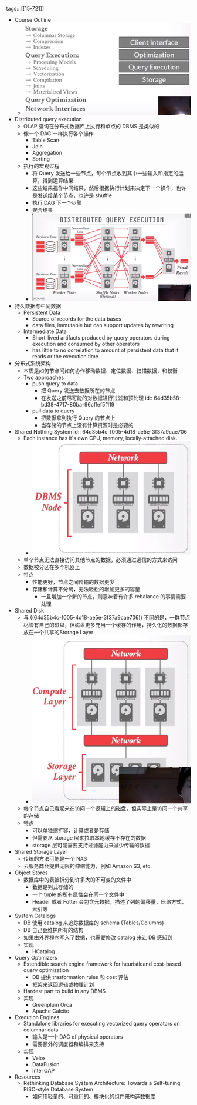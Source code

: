tags:: [[15-721]]

- Course Outline
	- ![image.png](../assets/image_1691571991621_0.png)
- Distributed query execution
	- OLAP 查询在分布式数据库上执行和单点的 DBMS 是类似的
	- 像一个 DAG 一样执行各个操作
		- Table Scan
		- Join
		- Aggregation
		- Sorting
	- 执行的宏观过程
		- 将 Query 发送给一些节点，每个节点收到其中一些输入和指定的运算，得到运算结果
		- 这些结果视作中间结果，然后根据执行计划来决定下一个操作，也许是发送给某个节点，也许是 shuffle
		- 执行 DAG 下一个步骤
		- 聚合结果
		- ![image.png](../assets/image_1691572650115_0.png)
- 持久数据与中间数据
	- Persistent Data
		- Source of records for the data bases
		- data files, immutable but can support updates by rewriting
	- Intermediate Data
		- Short-lived artifacts produced by query operators during execution and consumed by other operators
		- has little to no correlation to amount of persistent data that it reads or the execution time
- 分布式系统架构
	- 本质是如何节点间如何协作移动数据、定位数据、扫描数据，和权衡
	- Two approaches
		- push query to data
			- 把 Query 发送去数据所在的节点
			- 在发送之前尽可能的对数据进行过滤和预处理
			  id:: 64d35b58-bd38-4717-80ba-96cffef5f119
		- pull data to query
			- 把数据拿到执行 Query 的节点上
			- 当存储的节点上没有计算资源时是必要的
- Shared Nothing System
  id:: 64d35b4c-f005-4d18-ae5e-3f37a9cae706
	- Each instance has it's own CPU, memory, locally-attached disk.
		- ![image.png](../assets/image_1691578313457_0.png)
	- 单个节点无法直接访问其他节点的数据，必须通过通信的方式来访问
	- 数据被分区在多个机器上
	- 特点
		- 性能更好，节点之间传输的数据更少
		- 存储和计算不分离，无法轻松的增加更多的容量
			- 一旦增加一个新的节点，则意味着有许多 rebalance 的事情需要处理
- Shared Disk
	- 与 ((64d35b4c-f005-4d18-ae5e-3f37a9cae706)) 不同的是，一群节点尽管有自己的磁盘，但磁盘更多充当一个缓存的作用，持久化的数据都存放在一个共享的Storage Layer
		- ![image.png](../assets/image_1691578420031_0.png)
	- 每个节点自己看起来在访问一个逻辑上的磁盘，但实际上是访问一个共享的存储
	- 特点
		- 可以单独缩扩容，计算或者是存储
		- 但需要从 storage 层来拉取本地缓存不存在的数据
		- storage 层可能需要支持过滤能力来减少传输的数据
- Shared Storage Layer
	- 传统的方法可能是一个 NAS
	- 云服务商会提供无限的伸缩能力，例如 Amazon S3, etc.
- Object Stores
	- 数据库中的表被拆分到许多大的不可变的文件中
		- 数据是列式存储的
		- 一个 tuple 的所有属性会在同一个文件中
		- Header 或者 Fotter 会包含元数据，描述了列的偏移量，压缩方式，索引等
- System Catalogs
	- DB 使用 catalog 来追踪数据库的 schema (Tables/Columns)
	- DB 自己会维护所有的结构
	- 如果由外界程序写入了数据，也需要修改 catalog 来让 DB 感知到
	- 实现
		- HCatalog
- Query Optimizers
	- Extendible search engine framework for heuristicand cost-based query optimization
		- DB 提供 trasformation rules 和 cost 评估
		- 框架来返回逻辑或物理计划
	- Hardest part to build in any DBMS
	- 实现
		- Greenplum Orca
		- Apache Calcite
- Execution Engines
	- Standalone libraries for executing vectorized query operators on columnar data
		- 输入是一个 DAG of physical operators
		- 需要额外的调度器和编排来支持
	- 实现
		- Velox
		- DataFusion
		- Intel OAP
- Resources
	- Rethinking Database System Architecture: Towards a Self-tuning RISC-style Database System
		- 如何用轻量的、可重用的、模块化的组件来构造数据库
